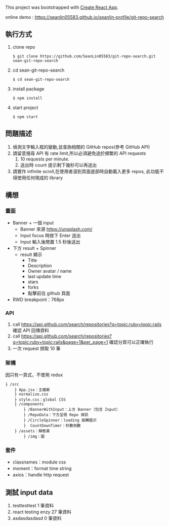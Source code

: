 This project was bootstrapped with [Create React App](https://github.com/facebook/create-react-app).

online demo : https://seanlin05583.github.io/seanlin-profile/git-repo-search

## 執行方式
1. clone repo
    ```
    $ git clone https://github.com/SeanLin05583/git-repo-search.git sean-git-repo-search
    ```
2. cd sean-git-repo-search
    ```
    $ cd sean-git-repo-search
    ```
3. install package
    ```
    $ npm install
    ```
4. start project
    ```
    $ npm start
    ```
    
## 問題描述
1. 偵測文字輸入框的變動,並查詢相關的 GitHub repos(參考 GitHub API)
2. 請留意搜尋 API 有 rate limit,所以必須避免過於頻繁的 API requests
    1. 10 requests per minute.
    2. 送出時 count 提示剩下幾秒可以再送出
3. 請實作 infinite scroll,在使用者滾到頁面底部時自動載入更多 repos, 此功能不得使用任何現成的 library


## 構想

### 畫面

- Banner + 一個 input
    - Banner 來源 https://unsplash.com/
    - Input focus 時按下 Enter 送出
    - Input 輸入後閒置 1.5 秒後送出
- 下方 result + Spinner
    - result 顯示
        - Title
        - Description
        - Owner avatar / name
        - last update time
        - stars
        - forks
        - 點擊前往 github 頁面
- RWD breakpoint：768px 
        

### API

1. call https://api.github.com/search/repositories?q=topic:ruby+topic:rails 確認 API 回傳資料
2. call https://api.github.com/search/repositories?q=topic:ruby+topic:rails&page=1&per_page=1 確認分頁可以正確執行
3. 一次 request 撈取 10 筆

### 架構
因只有一頁式，不使用 redux
```
├ /src
    ├ App.jsx：主檔案
    ├ normalize.css
    ├ style.css：global CSS
    ├ /components
        ├ /BannerWithInput：上方 Banner（包含 Input）
        ├ /RepoData：下方呈現 Repo 資訊
        ├ /CircleSpinner：loading 旋轉圖示
        ├  CountDownTimer：秒數倒數
    ├ /assets：靜態黨
        ├ /img：圖
```
### 套件
 - classnames：module css
 - moment：format time string
 - axios：handle http request
 
 ## 測試 input data
 1. testtesttest
    1 筆資料
 2. react testing enzy
    27 筆資料
 3. asdasdasdasd
    0 筆資料
